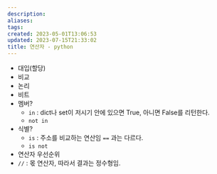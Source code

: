 ```yaml
---
description:
aliases: 
tags: 
created: 2023-05-01T13:06:53
updated: 2023-07-15T21:33:02
title: 연산자 - python
---
```

- 대입(할당)
- 비교
- 논리
- 비트
- 멤버?
	- `in` : dict나 set이 저시기 안에 있으면 True, 아니면 False를 리턴한다.
	- `not in`
- 식별?
	- `is` : 주소를 비교하는 연산임 ` == ` 과는 다르다.
	- `is not`
- 연산자 우선순위
- `//` : 몫 연산자, 따라서 결과는 정수형임.
